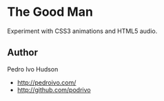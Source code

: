 # The Good Man
Experiment with CSS3 animations and HTML5 audio.

## Author
Pedro Ivo Hudson

+ http://pedroivo.com/
+ http://github.com/podrivo